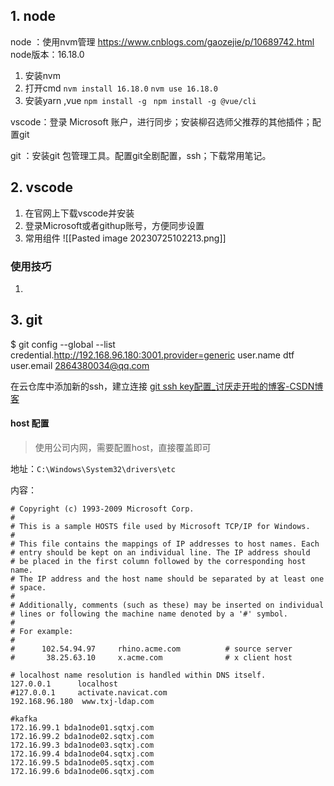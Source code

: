 
##  1. node

node ：使用nvm管理
https://www.cnblogs.com/gaozejie/p/10689742.html
node版本：16.18.0

1. 安装nvm
2. 打开cmd
	`nvm install 16.18.0`
	`nvm use 16.18.0`
3. 安装yarn ,vue
	`npm install -g `
	`npm install -g @vue/cli`

vscode：登录 Microsoft 账户，进行同步；安装柳召选师父推荐的其他插件；配置git

git ：安装git 包管理工具。配置git全剧配置，ssh；下载常用笔记。

## 2. vscode

1. 在官网上下载vscode并安装
2. 登录Microsoft或者githup账号，方便同步设置
3. 常用组件
![[Pasted image 20230725102213.png]]

### 使用技巧

1. 

## 3. git

$ git config --global --list
credential.http://192.168.96.180:3001.provider=generic
user.name dtf
user.email  2864380034@qq.com

在云仓库中添加新的ssh，建立连接
[git ssh key配置_讨厌走开啦的博客-CSDN博客](https://blog.csdn.net/lqlqlq007/article/details/78983879)

#### host 配置

> 使用公司内网，需要配置host，直接覆盖即可

地址：`C:\Windows\System32\drivers\etc`

内容：

```
# Copyright (c) 1993-2009 Microsoft Corp.
#
# This is a sample HOSTS file used by Microsoft TCP/IP for Windows.
#
# This file contains the mappings of IP addresses to host names. Each
# entry should be kept on an individual line. The IP address should
# be placed in the first column followed by the corresponding host name.
# The IP address and the host name should be separated by at least one
# space.
#
# Additionally, comments (such as these) may be inserted on individual
# lines or following the machine name denoted by a '#' symbol.
#
# For example:
#
#      102.54.94.97     rhino.acme.com          # source server
#       38.25.63.10     x.acme.com              # x client host

# localhost name resolution is handled within DNS itself.
127.0.0.1      localhost
#127.0.0.1     activate.navicat.com
192.168.96.180  www.txj-ldap.com

#kafka
172.16.99.1 bda1node01.sqtxj.com
172.16.99.2 bda1node02.sqtxj.com
172.16.99.3 bda1node03.sqtxj.com
172.16.99.4 bda1node04.sqtxj.com
172.16.99.5 bda1node05.sqtxj.com
172.16.99.6 bda1node06.sqtxj.com
```